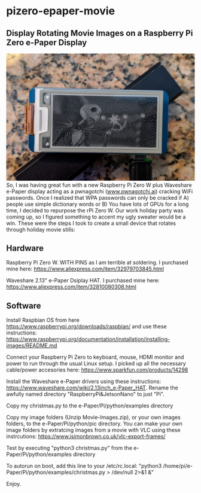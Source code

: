 # pizero-epaper-movie
## Display Rotating Movie Images on a Raspberry Pi Zero e-Paper Display
![Sample Image](https://github.com/DennisFaucher/pizero-epaper-movie/blob/master/IMG_20191213_134338.jpg)
So, I was having great fun with a new Raspberry Pi Zero W plus Waveshare e-Paper display acting as a pwnagotchi (www.pwnagotchi.ai) cracking WiFi passwords. Once I realized that WPA passwords can only be cracked if A) people use simple dictionary words or B) You have lots of GPUs for a long time, I decided to repurpose the rPi Zero W. Our work holiday party was coming up, so I figured something to accent my ugly sweater would be a win. These were the steps I took to create a small device that rotates through holiday movie stills:
## Hardware
Raspberry Pi Zero W. WITH PINS as I am terrible at soldering. I purchased mine here: https://www.aliexpress.com/item/32979703845.html

Waveshare 2.13" e-Paper Dsiplay HAT. I purchased mine here: https://www.aliexpress.com/item/32810080308.html
## Software
Install Raspbian OS from here https://www.raspberrypi.org/downloads/raspbian/ and use these instructions: https://www.raspberrypi.org/documentation/installation/installing-images/README.md

Connect your Raspberry Pi Zero to keyboard, mouse, HDMI monitor and power to run through the usual Linux setup. I picked up all the necessary cable/power accesories here: https://www.sparkfun.com/products/14298

Install the Waveshare e-Paper drivers using these instructions: https://www.waveshare.com/wiki/2.13inch_e-Paper_HAT. Rename the awfully named directory "RaspberryPi\&JetsonNano" to just "Pi".

Copy my christmas.py to the e-Paper/Pi/python/examples directory

Copy my image folders (Unzip Movie-Images.zip), or your own images folders, to the e-Paper/Pi/python/pic directory. You can make your own image folders by extratcing images from a movie with VLC using these instrcutions: https://www.isimonbrown.co.uk/vlc-export-frames/

Test by executing "python3 christmas.py" from the e-Paper/Pi/python/examples directory

To autorun on boot, add this line to your /etc/rc.local: "python3 /home/pi/e-Paper/Pi/python/examples/christmas.py > /dev/null 2>&1 &"

Enjoy.
